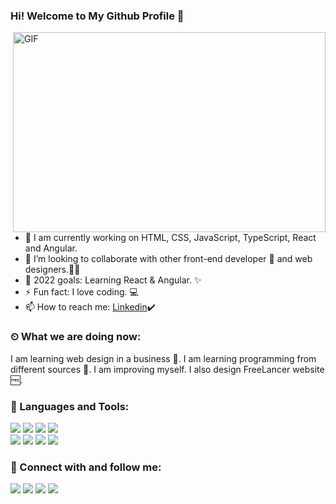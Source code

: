 ### Hi! Welcome to My Github Profile 👋
<img align="right" alt="GIF" src="https://camo.githubusercontent.com/6607041227d81f650340ff070cc2843518acad359b57e5bb054a9fb7127aa041/68747470733a2f2f63646e2e6472696262626c652e636f6d2f75736572732f323634363432332f73637265656e73686f74732f353530373139362f636f6d70757465722e676966" width="500" height="320" />

- 🔭 I am currently working on HTML, CSS, JavaScript, TypeScript, React and Angular.
- 👯 I’m looking to collaborate with other front-end developer 🎨 and web designers.👩‍💻
- 💪 2022 goals: Learning React & Angular. ✨
- ⚡ Fun fact: I love coding. 💻
- 📫 How to reach me: [Linkedin](https://www.linkedin.com/in/melikeoztekin/):heavy_check_mark:

### ⏲ What we are doing now:
I am learning web design in a business 🚀.
I am learning programming from different sources 📃.
I am improving myself.
I also design FreeLancer website 🆓.
### 🔧 Languages and Tools:
<img src="https://img.shields.io/badge/HTML5-FC4011?style=for-the-badge&logo=html5&logoColor=white" /> <img src="https://img.shields.io/badge/CSS3-5A8AB9?style=for-the-badge&logo=css3&logoColor=white" /> <img src="https://img.shields.io/badge/Bootstrap-8A12FC?style=for-the-badge&logo=bootstrap&logoColor=white"/> <img src="https://img.shields.io/badge/JavaScript-E2C430?style=for-the-badge&logo=javascript&logoColor=white" /><br><img src="https://img.shields.io/badge/Angular-DD0031?style=for-the-badge&logo=angular&logoColor=white"/> <img src="https://img.shields.io/badge/TypeScript-0076C6?style=for-the-badge&logo=typescript&logoColor=ffffff"/> <img src="https://img.shields.io/badge/React-09D2F6?style=for-the-badge&logo=react&logoColor=white"/> <img src="https://img.shields.io/badge/JSON-E87A51?style=for-the-badge&logo=json&logoColor=white" />
### 📩 Connect with and follow me:
<a href="mailto:melikeoztekin06@gmail.com"><img src="https://img.shields.io/badge/Gmail-000?style=for-the-badge&logo=gmail&logoColor=white" /></a>
<a href="https://www.linkedin.com/in/melikeoztekin/"><img src="https://img.shields.io/badge/LinkedIn-000?style=for-the-badge&logo=linkedin&logoColor=white" /></a>
<a href="https://medium.com/@melikeoztekin"><img src="https://img.shields.io/badge/Medium-000?style=for-the-badge&logo=medium&logoColor=white" /></a>
<a href="https://codepen.io/melikeoztekin"><img src="https://img.shields.io/badge/CodePen-000?style=for-the-badge&logo=codepen&logoColor=white" /></a>

